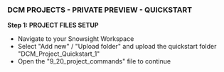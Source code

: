 ### DCM PROJECTS - PRIVATE PREVIEW - QUICKSTART ##

**Step 1: PROJECT FILES SETUP** 

- Navigate to your Snowsight Workspace
- Select "Add new" / "Upload folder" and upload the quickstart folder "DCM_Project_Quickstart_1"
- Open the "9_20_project_commands" file to continue